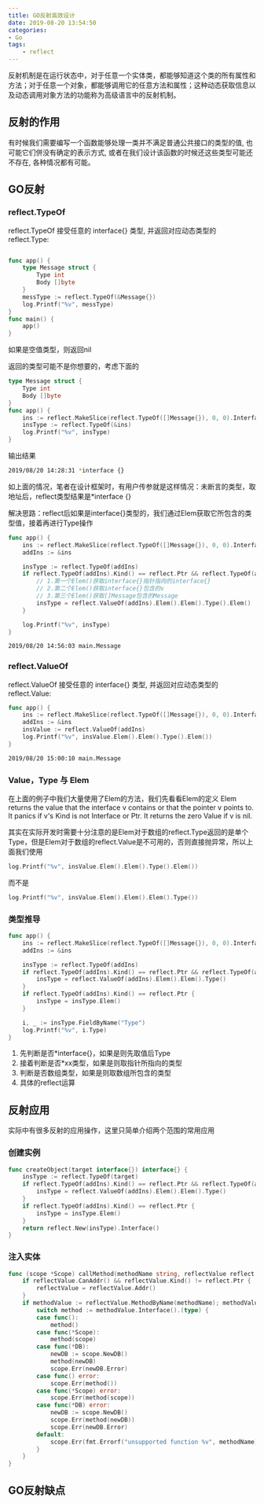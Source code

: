 ```yaml
---
title: GO反射高效设计
date: 2019-08-20 13:54:50
categories: 
- Go
tags:
    - reflect
---
```

反射机制是在运行状态中，对于任意一个实体类，都能够知道这个类的所有属性和方法；对于任意一个对象，都能够调用它的任意方法和属性；这种动态获取信息以及动态调用对象方法的功能称为高级语言中的反射机制。
<!-- more -->

## 反射的作用
有时候我们需要编写一个函数能够处理一类并不满足普通公共接口的类型的值, 也可能它们併没有确定的表示方式, 或者在我们设计该函数的时候还这些类型可能还不存在, 各种情况都有可能。

## GO反射

### reflect.TypeOf
reflect.TypeOf 接受任意的 interface{} 类型, 并返回对应动态类型的reflect.Type:
```go

func app() {
    type Message struct {
        Type int
        Body []byte
    }
	messType := reflect.TypeOf(&Message{})
	log.Printf("%v", messType)
}
func main() {
	app()
}
```
如果是空值类型，则返回nil

返回的类型可能不是你想要的，考虑下面的
```go
type Message struct {
	Type int
	Body []byte
}
func app() {
	ins := reflect.MakeSlice(reflect.TypeOf([]Message{}), 0, 0).Interface()
	insType := reflect.TypeOf(&ins)
	log.Printf("%v", insType)
}
```
输出结果
```sh
2019/08/20 14:28:31 *interface {}
```

如上面的情况，笔者在设计框架时，有用户传参就是这样情况：未断言的类型，取地址后，reflect类型结果是*interface {}

解决思路：reflect后如果是interface{}类型的，我们通过Elem获取它所包含的类型值，接着再进行Type操作

```go
func app() {
	ins := reflect.MakeSlice(reflect.TypeOf([]Message{}), 0, 0).Interface()
	addIns := &ins

	insType := reflect.TypeOf(addIns)
	if reflect.TypeOf(addIns).Kind() == reflect.Ptr && reflect.TypeOf(addIns).Elem().Kind() == reflect.Interface {
		// 1.第一个Elem()获取interface{}指针指向的interface{}
		// 2.第二个Elem()获取interface{}包含的v
		// 3.第三个Elem()获取[]Message包含的Message
		insType = reflect.ValueOf(addIns).Elem().Elem().Type().Elem()
	}

	log.Printf("%v", insType)
}
```
```sh
2019/08/20 14:56:03 main.Message
```

### reflect.ValueOf
reflect.ValueOf 接受任意的 interface{} 类型, 并返回对应动态类型的reflect.Value:

```go
func app() {
	ins := reflect.MakeSlice(reflect.TypeOf([]Message{}), 0, 0).Interface()
	addIns := &ins
	insValue := reflect.ValueOf(addIns)
	log.Printf("%v", insValue.Elem().Elem().Type().Elem())
}
```
```sh
2019/08/20 15:00:10 main.Message
```

### Value，Type 与 Elem
在上面的例子中我们大量使用了Elem的方法，我们先看看Elem的定义
Elem returns the value that the interface v contains or that the pointer v points to. It panics if v's Kind is not Interface or Ptr. It returns the zero Value if v is nil.

其实在实际开发时需要十分注意的是Elem对于数组的reflect.Type返回的是单个Type，但是Elem对于数组的reflect.Value是不可用的，否则直接抛异常，所以上面我们使用

```go
log.Printf("%v", insValue.Elem().Elem().Type().Elem())
```
而不是

```go
log.Printf("%v", insValue.Elem().Elem().Elem().Type())
```


### 类型推导
```go
func app() {
	ins := reflect.MakeSlice(reflect.TypeOf([]Message{}), 0, 0).Interface()
	addIns := &ins

	insType := reflect.TypeOf(addIns)
	if reflect.TypeOf(addIns).Kind() == reflect.Ptr && reflect.TypeOf(addIns).Elem().Kind() == reflect.Interface {
		insType = reflect.ValueOf(addIns).Elem().Elem().Type()
	}
	if reflect.TypeOf(addIns).Kind() == reflect.Ptr {
		insType = insType.Elem()
	}

	i, _ := insType.FieldByName("Type")
	log.Printf("%v", i.Type)
}
```
1. 先判断是否*interface{}，如果是则先取值后Type
2. 接着判断是否*xx类型，如果是则取指针所指向的类型
3. 判断是否数组类型，如果是则取数组所包含的类型
4. 具体的reflect运算

## 反射应用
实际中有很多反射的应用操作，这里只简单介绍两个范围的常用应用

### 创建实例
```go
func createObject(target interface{}) interface{} {
    insType := reflect.TypeOf(target)
	if reflect.TypeOf(addIns).Kind() == reflect.Ptr && reflect.TypeOf(addIns).Elem().Kind() == reflect.Interface {
		insType = reflect.ValueOf(addIns).Elem().Elem().Type()
	}
	if reflect.TypeOf(addIns).Kind() == reflect.Ptr {
		insType = insType.Elem()
    }
	return reflect.New(insType).Interface()
}
```
### 注入实体
```go
func (scope *Scope) callMethod(methodName string, reflectValue reflect.Value) {
	if reflectValue.CanAddr() && reflectValue.Kind() != reflect.Ptr {
		reflectValue = reflectValue.Addr()
	}
	if methodValue := reflectValue.MethodByName(methodName); methodValue.IsValid() {
		switch method := methodValue.Interface().(type) {
		case func():
			method()
		case func(*Scope):
			method(scope)
		case func(*DB):
			newDB := scope.NewDB()
			method(newDB)
			scope.Err(newDB.Error)
		case func() error:
			scope.Err(method())
		case func(*Scope) error:
			scope.Err(method(scope))
		case func(*DB) error:
			newDB := scope.NewDB()
			scope.Err(method(newDB))
			scope.Err(newDB.Error)
		default:
			scope.Err(fmt.Errorf("unsupported function %v", methodName))
		}
	}
}
```

## GO反射缺点
